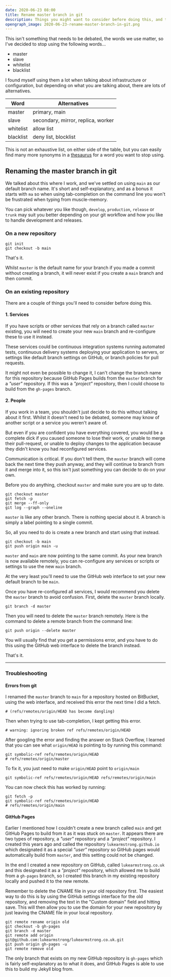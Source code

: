 ```yaml
---
date: 2020-06-23 08:00
title: Rename master branch in git
description: Things you might want to consider before doing this, and troubleshooting issues afterwards.
opengraph_image: 2020-06-23-rename-master-branch-in-git.png
---
```


This isn't something that needs to be debated, the words we use matter, so I've decided to stop using the following words...

- master
- slave
- whitelist
- blacklist

I found myself using them a lot when talking about infrastructure or configuration, but depending on what you are talking about, there are lots of alternatives.

| Word      | Alternatives                       |
|-----------|------------------------------------|
| master    | primary, main                      |
| slave     | secondary, mirror, replica, worker |
| whitelist | allow list                         |
| blacklist | deny list, blocklist               |

This is not an exhaustive list, on either side of the table, but you can easily find many more synonyms in a [thesaurus](https://www.thesaurus.com/) for a word you want to stop using.


## Renaming the master branch in git

We talked about this where I work, and we've settled on using `main` as our default branch name. It's short and self-explanatory, and as a bonus it starts with `ma` so when using tab-completion on the command line you won't be frustrated when typing from muscle-memory.

You can pick whatever you like though, `develop`, `production`, `release` or `trunk` may suit you better depending on your git workflow and how you like to handle development and releases.


### On a new repository

```
git init
git checkout -b main
```

That's it.

Whilst `master` is the default name for your branch if you made a commit without creating a branch, it will never exist if you create a `main` branch and then commit.


### On an existing repository

There are a couple of things you'll need to consider before doing this.


#### 1. Services

If you have scripts or other services that rely on a branch called `master` existing, you will need to create your new `main` branch and re-configure these to use it instead.

These services could be continuous integration systems running automated tests, continuous delivery systems deploying your application to servers, or settings like default branch settings on GitHub, or branch policies for pull requests.

It might not even be possible to change it, I can't change the branch name for this repository because GitHub Pages builds from the `master` branch for a _"user"_ repository. If this was a _"project"_ repository, then I could choose to build from the `gh-pages` branch.


#### 2. People

If you work in a team, you shouldn't just decide to do this without talking about it first. Whilst it doesn't need to be debated, someone may know of another script or a service you weren't aware of.

But even if you are confident you have everything covered, you would be a complete dick if you caused someone to lose their work, or unable to merge their pull-request, or unable to deploy changes to the application because they didn't know you had reconfigured services.

Communication is critical. If you don't tell them, the `master` branch will come back the next time they push anyway, and they will continue to branch from it and merge into it, so this isn't just something you can decide to do on your own.

Before you do anything, checkout `master` and make sure you are up to date.

```
git checkout master
git fetch -p
git merge --ff-only
git log --graph --oneline
```

`master` is like any other branch. There is nothing special about it. A branch is simply a label pointing to a single commit.

So, all you need to do is create a new branch and start using that instead.

```
git checkout -b main
git push origin main -u
```

`master` and `main` are now pointing to the same commit. As your new branch is now available remotely, you can re-configure any services or scripts or settings to use the new `main` branch.

At the very least you'll need to use the GitHub web interface to set your new default branch to be `main`.

Once you have re-configured all services, I would recommend you delete the `master` branch to avoid confusion. First, delete the `master` branch locally.

```
git branch -d master
```

Then you will need to delete the `master` branch remotely. Here is the command to delete a remote branch from the command line:

```
git push origin --delete master
```

You will usually find that you get a permissions error, and you have to do this using the GitHub web interface to delete the branch instead.

That's it.


---


### Troubleshooting

#### Errors from git

I renamed the `master` branch to `main` for a repository hosted on BitBucket, using the web interface, and received this error the next time I did a fetch.

```
# (refs/remotes/origin/HEAD has become dangling)
```

Then when trying to use tab-completion, I kept getting this error.

```
# warning: ignoring broken ref refs/remotes/origin/HEAD
```

After googling the error and finding the answer on Stack Overflow, I learned that you can see what `origin/HEAD` is pointing to by running this command:

```
git symbolic-ref refs/remotes/origin/HEAD
# refs/remotes/origin/master
```

To fix it, you just need to make `origin/HEAD` point to `origin/main`

```
git symbolic-ref refs/remotes/origin/HEAD refs/remotes/origin/main
```

You can now check this has worked by running:

```
git fetch -p
git symbolic-ref refs/remotes/origin/HEAD
# refs/remotes/origin/main
```


#### GitHub Pages

Earlier I mentioned how I couldn't create a new branch called `main` and get GitHub Pages to build from it as it was stuck on `master`. It appears there are two types of repository, a _"user"_ repository and a _"project"_ repository. I created this years ago and called the repository `lukearmstrong.github.io` which designated it as a special _"user"_ repository so GitHub pages would automatically build from `master`, and this setting could not be changed.

In the end I created a new repository on GitHub, called `lukearmstrong.co.uk` and this designated it as a _"project"_ repository, which allowed me to build from a `gh-pages` branch, so I created this branch in my existing repository locally and pushed it to the new remote.

Remember to delete the CNAME file in your old repository first. The easiest way to do this is by using the GitHub settings interface for the old repository, and removing the text in the "Custom domain" field and hitting save. This will then allow you to use the domain for your new repository by just leaving the CNAME file in your local repository.

```
git remote rename origin old
git checkout -b gh-pages
git branch -d master
git remote add origin git@github.com:lukearmstrong/lukearmstrong.co.uk.git
git push origin gh-pages -u
git remote remove old
```

The only branch that exists on my new GitHub repository is `gh-pages` which is fairly self-explanatory as to what it does, and GitHub Pages is able to use this to build my Jekyll blog from.

